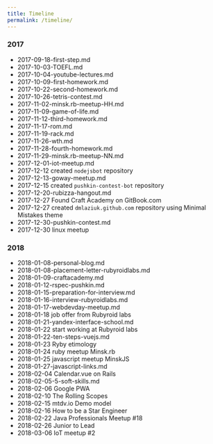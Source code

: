 ```yaml
---
title: Timeline
permalink: /timeline/
---
```

### 2017

* 2017-09-18-first-step.md
* 2017-10-03-TOEFL.md
* 2017-10-04-youtube-lectures.md
* 2017-10-09-first-homework.md
* 2017-10-22-second-homework.md
* 2017-10-26-tetris-contest.md
* 2017-11-02-minsk.rb-meetup-HH.md
* 2017-11-09-game-of-life.md
* 2017-11-12-third-homework.md
* 2017-11-17-rom.md
* 2017-11-19-rack.md
* 2017-11-26-wth.md
* 2017-11-28-fourth-homework.md
* 2017-11-29-minsk.rb-meetup-NN.md
* 2017-12-01-iot-meetup.md
* 2017-12-12 created `nodejsbot` repository
* 2017-12-13-goway-meetup.md
* 2017-12-15 created `pushkin-contest-bot` repository
* 2017-12-20-rubizza-hangout.md
* 2017-12-27 Found Craft Academy on GitBook.com
* 2017-12-27 created `dmlaziuk.github.com` repository using Minimal Mistakes theme
* 2017-12-30-pushkin-contest.md
* 2017-12-30 linux meetup

### 2018

* 2018-01-08-personal-blog.md
* 2018-01-08-placement-letter-rubyroidlabs.md
* 2018-01-09-craftacademy.md
* 2018-01-12-rspec-pushkin.md
* 2018-01-15-preparation-for-interview.md
* 2018-01-16-interview-rubyroidlabs.md
* 2018-01-17-webdevday-meetup.md
* 2018-01-18 job offer from Rubyroid labs
* 2018-01-21-yandex-interface-school.md
* 2018-01-22 start working at Rubyroid labs
* 2018-01-22-ten-steps-vuejs.md
* 2018-01-23 Ryby etimology
* 2018-01-24 ruby meetup Minsk.rb
* 2018-01-25 javascript meetup MinskJS
* 2018-01-27-javascript-links.md
* 2018-02-04 Calendar.vue on Rails
* 2018-02-05-5-soft-skills.md
* 2018-02-06 Google PWA
* 2018-02-10 The Rolling Scopes
* 2018-02-15 mtdv.io Demo model
* 2018-02-16 How to be a Star Engineer
* 2018-02-22 Java Professionals Meetup #18
* 2018-02-26 Junior to Lead
* 2018-03-06 IoT meetup #2
